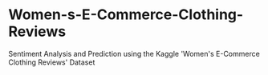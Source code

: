# Women-s-E-Commerce-Clothing-Reviews
Sentiment Analysis and Prediction using the Kaggle 'Women's E-Commerce Clothing Reviews' Dataset

